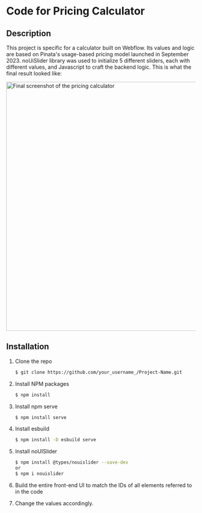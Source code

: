 # Code for Pricing Calculator

## Description
This project is specific for a calculator built on Webflow. 
Its values and logic are based on Pinata's usage-based pricing model launched in September 2023.
noUiSlider library was used to initialize 5 different sliders, each with different values, and Javascript to craft the backend logic. This is what the final result looked like:

<img width="661" alt="Final screenshot of the pricing calculator" src="https://github.com/diebrudie/wf-pin-price-calc/assets/63471787/156ec1ae-ad13-44e4-b784-aaf0742cf18e">


## Installation

1. Clone the repo
   ```sh
   $ git clone https://github.com/your_username_/Project-Name.git

2. Install NPM packages
   ```sh
   $ npm install

3. Install npm serve
   ```sh
   $ npm install serve

4. Install esbuild
   ```sh
   $ npm install -D esbuild serve

5. Install noUISlider
   ```sh
   $ npm install @types/nouislider --save-dev
   or
   $ npm i nouislider
   
6. Build the entire front-end UI to match the IDs of all elements referred to in the code 

7. Change the values accordingly. 
